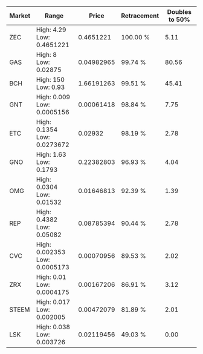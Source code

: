 | Market | Range | Price| Retracement | Doubles to 50% |
| --- | --- | --- | --- | --- |
| ZEC | High: 4.29<br />Low: 0.4651221 | 0.4651221 | 100.00 % | 5.11 |
| GAS | High: 8<br />Low: 0.02875 | 0.04982965 | 99.74 % | 80.56 |
| BCH | High: 150<br />Low: 0.93 | 1.66191263 | 99.51 % | 45.41 |
| GNT | High: 0.009<br />Low: 0.0005156 | 0.00061418 | 98.84 % | 7.75 |
| ETC | High: 0.1354<br />Low: 0.0273672 | 0.02932 | 98.19 % | 2.78 |
| GNO | High: 1.63<br />Low: 0.1793 | 0.22382803 | 96.93 % | 4.04 |
| OMG | High: 0.0304<br />Low: 0.01532 | 0.01646813 | 92.39 % | 1.39 |
| REP | High: 0.4382<br />Low: 0.05082 | 0.08785394 | 90.44 % | 2.78 |
| CVC | High: 0.002353<br />Low: 0.0005173 | 0.00070956 | 89.53 % | 2.02 |
| ZRX | High: 0.01<br />Low: 0.0004175 | 0.00167206 | 86.91 % | 3.12 |
| STEEM | High: 0.017<br />Low: 0.002005 | 0.00472079 | 81.89 % | 2.01 |
| LSK | High: 0.038<br />Low: 0.003726 | 0.02119456 | 49.03 % | 0.00 |
